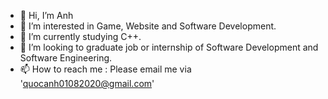 - 👋 Hi, I’m Anh
- 👀 I’m interested in Game, Website and Software Development.
- 🌱 I’m currently studying C++.
- 💞️ I’m looking to graduate job or internship of Software Development and Software Engineering.
- 📫 How to reach me : Please email me via 'quocanh01082020@gmail.com'

<!---
AnhNotAnh/AnhNotAnh is a ✨ special ✨ repository because its `README.md` (this file) appears on your GitHub profile.
You can click the Preview link to take a look at your changes.
--->
